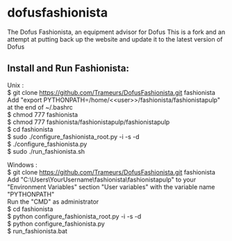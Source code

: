 # dofusfashionista
The Dofus Fashionista, an equipment advisor for Dofus
This is a fork and an attempt at putting back up the website and update it to the latest version of Dofus

## Install and Run Fashionista:

Unix :     
$ git clone https://github.com/Trameurs/DofusFashionista.git fashionista  
Add "export PYTHONPATH=/home/<\<user\>>/fashionista/fashionistapulp" at the end of ~/.bashrc  
$ chmod 777 fashionista  
$ chmod 777 fashionista/fashionistapulp/fashionistapulp  
$ cd fashionista  
$ sudo ./configure_fashionista_root.py -i -s -d  
$ ./configure_fashionista.py  
$ sudo ./run_fashionista.sh  

Windows :     
$ git clone https://github.com/Trameurs/DofusFashionista.git fashionista   
Add "C:\Users\YourUsername\fashionista\fashionistapulp" to your "Environment Variables" section "User variables" with the variable name "PYTHONPATH"    
Run the "CMD" as administrator    
$ cd fashionista    
$ python configure_fashionista_root.py -i -s -d    
$ python configure_fashionista.py    
$ run_fashionista.bat    
